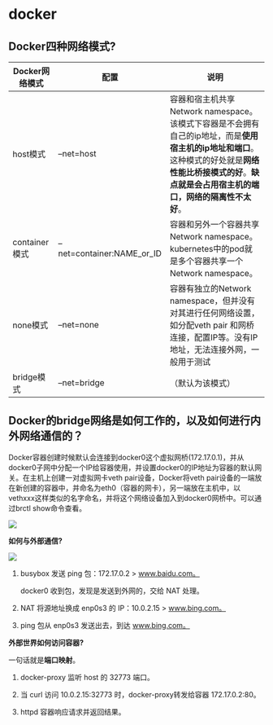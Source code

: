 # docker

## Docker四种网络模式?

Docker网络模式 | 配置 | 说明
--- | --- | ---
host模式 | –net=host | 容器和宿主机共享Network namespace。该模式下容器是不会拥有自己的ip地址，而是**使用宿主机的ip地址和端口**。这种模式的好处就是**网络性能比桥接模式的好**。**缺点就是会占用宿主机的端口，网络的隔离性不太好**。
container模式 | –net=container:NAME_or_ID | 容器和另外一个容器共享Network namespace。kubernetes中的pod就是多个容器共享一个Network namespace。
none模式 | –net=none | 容器有独立的Network namespace，但并没有对其进行任何网络设置，如分配veth pair 和网桥连接，配置IP等。没有IP地址，无法连接外网，一般用于测试
bridge模式 | –net=bridge | （默认为该模式）


## Docker的bridge网络是如何工作的，以及如何进行内外网络通信的？

Docker容器创建时候默认会连接到docker0这个虚拟网桥(172.17.0.1)，并从docker0子网中分配一个IP给容器使用，并设置docker0的IP地址为容器的默认网关。在主机上创建一对虚拟网卡veth pair设备，Docker将veth pair设备的一端放在新创建的容器中，并命名为eth0（容器的网卡），另一端放在主机中，以vethxxx这样类似的名字命名，并将这个网络设备加入到docker0网桥中。可以通过brctl show命令查看。

![](https://static.cyub.vip/images/202107/docker-bridge.webp)

**如何与外部通信?**

![](https://static.cyub.vip/images/202107/docker-bridge-flow.png)

1. busybox 发送 ping 包：172.17.0.2 > www.baidu.com。

    docker0 收到包，发现是发送到外网的，交给 NAT 处理。

2. NAT 将源地址换成 enp0s3 的 IP：10.0.2.15 > www.bing.com。

3. ping 包从 enp0s3 发送出去，到达 www.bing.com。

**外部世界如何访问容器?**

一句话就是**端口映射**。

1. docker-proxy 监听 host 的 32773 端口。

2. 当 curl 访问 10.0.2.15:32773 时，docker-proxy转发给容器 172.17.0.2:80。

3. httpd 容器响应请求并返回结果。
